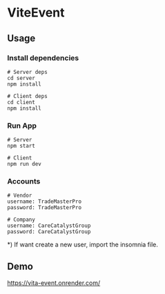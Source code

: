 # ViteEvent

## Usage

### Install dependencies

```
# Server deps
cd server
npm install

# Client deps
cd client
npm install
```

### Run App

```
# Server
npm start

# Client
npm run dev
```

### Accounts

```
# Vendor
username: TradeMasterPro
password: TradeMasterPro

# Company
username: CareCatalystGroup
password: CareCatalystGroup
```

*) If want create a new user, import the insomnia file.

## Demo

https://vita-event.onrender.com/
